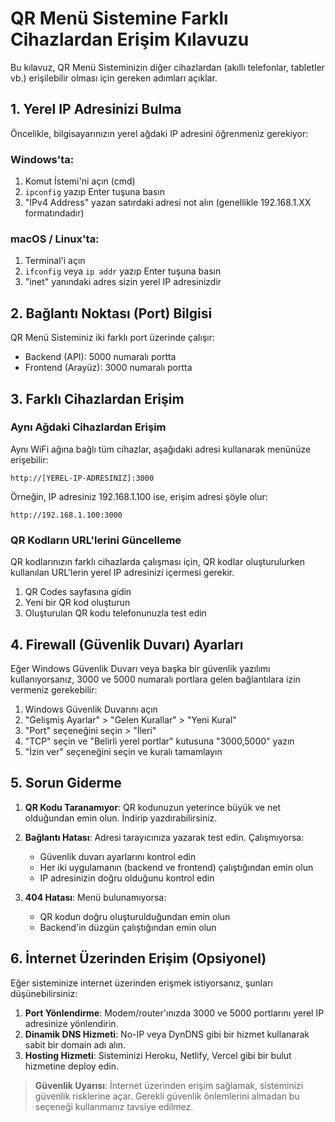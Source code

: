 # QR Menü Sistemine Farklı Cihazlardan Erişim Kılavuzu

Bu kılavuz, QR Menü Sisteminizin diğer cihazlardan (akıllı telefonlar, tabletler vb.) erişilebilir olması için gereken adımları açıklar.

## 1. Yerel IP Adresinizi Bulma

Öncelikle, bilgisayarınızın yerel ağdaki IP adresini öğrenmeniz gerekiyor:

### Windows'ta:
1. Komut İstemi'ni açın (cmd)
2. `ipconfig` yazıp Enter tuşuna basın
3. "IPv4 Address" yazan satırdaki adresi not alın (genellikle 192.168.1.XX formatındadır)

### macOS / Linux'ta:
1. Terminal'i açın
2. `ifconfig` veya `ip addr` yazıp Enter tuşuna basın
3. "inet" yanındaki adres sizin yerel IP adresinizdir

## 2. Bağlantı Noktası (Port) Bilgisi

QR Menü Sisteminiz iki farklı port üzerinde çalışır:
- Backend (API): 5000 numaralı portta
- Frontend (Arayüz): 3000 numaralı portta

## 3. Farklı Cihazlardan Erişim

### Aynı Ağdaki Cihazlardan Erişim
Aynı WiFi ağına bağlı tüm cihazlar, aşağıdaki adresi kullanarak menünüze erişebilir:

```
http://[YEREL-IP-ADRESINIZ]:3000
```

Örneğin, IP adresiniz 192.168.1.100 ise, erişim adresi şöyle olur:

```
http://192.168.1.100:3000
```

### QR Kodların URL'lerini Güncelleme
QR kodlarınızın farklı cihazlarda çalışması için, QR kodlar oluşturulurken kullanılan URL'lerin yerel IP adresinizi içermesi gerekir.

1. QR Codes sayfasına gidin
2. Yeni bir QR kod oluşturun 
3. Oluşturulan QR kodu telefonunuzla test edin

## 4. Firewall (Güvenlik Duvarı) Ayarları

Eğer Windows Güvenlik Duvarı veya başka bir güvenlik yazılımı kullanıyorsanız, 3000 ve 5000 numaralı portlara gelen bağlantılara izin vermeniz gerekebilir:

1. Windows Güvenlik Duvarını açın
2. "Gelişmiş Ayarlar" > "Gelen Kurallar" > "Yeni Kural"
3. "Port" seçeneğini seçin > "İleri"
4. "TCP" seçin ve "Belirli yerel portlar" kutusuna "3000,5000" yazın
5. "İzin ver" seçeneğini seçin ve kuralı tamamlayın

## 5. Sorun Giderme

1. **QR Kodu Taranamıyor**: QR kodunuzun yeterince büyük ve net olduğundan emin olun. İndirip yazdırabilirsiniz.

2. **Bağlantı Hatası**: Adresi tarayıcınıza yazarak test edin. Çalışmıyorsa:
   - Güvenlik duvarı ayarlarını kontrol edin
   - Her iki uygulamanın (backend ve frontend) çalıştığından emin olun
   - IP adresinizin doğru olduğunu kontrol edin

3. **404 Hatası**: Menü bulunamıyorsa:
   - QR kodun doğru oluşturulduğundan emin olun
   - Backend'in düzgün çalıştığından emin olun

## 6. İnternet Üzerinden Erişim (Opsiyonel)

Eğer sisteminize internet üzerinden erişmek istiyorsanız, şunları düşünebilirsiniz:

1. **Port Yönlendirme**: Modem/router'ınızda 3000 ve 5000 portlarını yerel IP adresinize yönlendirin.
2. **Dinamik DNS Hizmeti**: No-IP veya DynDNS gibi bir hizmet kullanarak sabit bir domain adı alın.
3. **Hosting Hizmeti**: Sisteminizi Heroku, Netlify, Vercel gibi bir bulut hizmetine deploy edin.

> **Güvenlik Uyarısı**: İnternet üzerinden erişim sağlamak, sisteminizi güvenlik risklerine açar. Gerekli güvenlik önlemlerini almadan bu seçeneği kullanmanız tavsiye edilmez. 